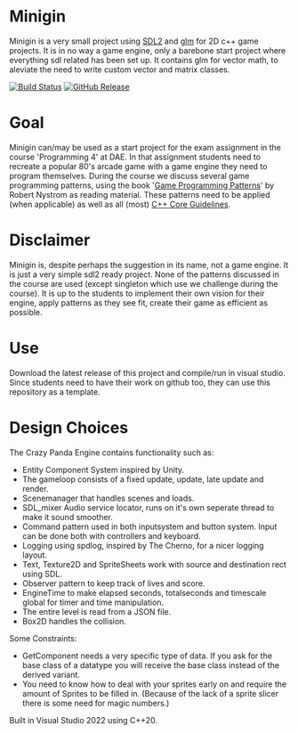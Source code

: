 # Minigin

Minigin is a very small project using [SDL2](https://www.libsdl.org/) and [glm](https://github.com/g-truc/glm) for 2D c++ game projects. It is in no way a game engine, only a barebone start project where everything sdl related has been set up. It contains glm for vector math, to aleviate the need to write custom vector and matrix classes.

[![Build Status](https://github.com/avadae/minigin/actions/workflows/msbuild.yml/badge.svg)](https://github.com/avadae/msbuild/actions)
[![GitHub Release](https://img.shields.io/github/v/release/avadae/minigin?logo=github&sort=semver)](https://github.com/avadae/minigin/releases/latest)

# Goal

Minigin can/may be used as a start project for the exam assignment in the course 'Programming 4' at DAE. In that assignment students need to recreate a popular 80's arcade game with a game engine they need to program themselves. During the course we discuss several game programming patterns, using the book '[Game Programming Patterns](https://gameprogrammingpatterns.com/)' by Robert Nystrom as reading material. These patterns need to be applied (when applicable) as well as all (most) [C++ Core Guidelines](https://isocpp.github.io/CppCoreGuidelines/CppCoreGuidelines).

# Disclaimer

Minigin is, despite perhaps the suggestion in its name, not a game engine. It is just a very simple sdl2 ready project. None of the patterns discussed in the course are used (except singleton which use we challenge during the course). It is up to the students to implement their own vision for their engine, apply patterns as they see fit, create their game as efficient as possible.

# Use

Download the latest release of this project and compile/run in visual studio. Since students need to have their work on github too, they can use this repository as a template.

# Design Choices

The Crazy Panda Engine contains functionality such as:
- Entity Component System inspired by Unity.
- The gameloop consists of a fixed update, update, late update and render.
- Scenemanager that handles scenes and loads.
- SDL_mixer Audio service locator, runs on it's own seperate thread to make it sound smoother.
- Command pattern used in both inputsystem and button system. Input can be done both with controllers and keyboard.
- Logging using spdlog, inspired by The Cherno, for a nicer logging layout.
- Text, Texture2D and SpriteSheets work with source and destination rect using SDL.
- Observer pattern to keep track of lives and score.
- EngineTime to make elapsed seconds, totalseconds and timescale global for timer and time manipulation.
- The entire level is read from a JSON file.
- Box2D handles the collision.

Some Constraints:
- GetComponent needs a very specific type of data. If you ask for the base class of a datatype you will receive the base class instead of the derived variant.
- You need to know how to deal with your sprites early on and require the amount of Sprites to be filled in. (Because of the lack of a sprite slicer there is some need for magic numbers.)

Built in Visual Studio 2022 using C++20.
